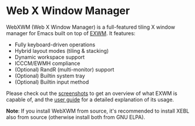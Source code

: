 # Web X Window Manager

WebXWM (Web X Window Manager) is a full-featured tiling X window manager
for Emacs built on top of [EXWM](https://github.com/ch11ng/exwm).
It features:
+ Fully keyboard-driven operations
+ Hybrid layout modes (tiling & stacking)
+ Dynamic workspace support
+ ICCCM/EWMH compliance
+ (Optional) RandR (multi-monitor) support
+ (Optional) Builtin system tray
+ (Optional) Builtin input method

Please check out the
[screenshots](https://github.com/ch11ng/exwm/wiki/Screenshots)
to get an overview of what EXWM is capable of,
and the [user guide](https://github.com/ch11ng/exwm/wiki)
for a detailed explanation of its usage.

**Note**: If you install WebXWM from source, it's recommended to install
XEBL also from source (otherwise install both from GNU ELPA).


